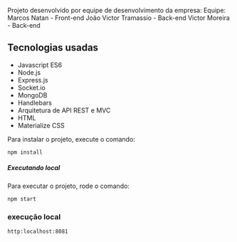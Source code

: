 Projeto desenvolvido por equipe de desenvolvimento da empresa:
Equipe:
Marcos Natan - Front-end
João Victor Tramassio - Back-end
Victor Moreira - Back-end


## Tecnologias usadas

* Javascript ES6
* Node.js
* Express.js
* Socket.io
* MongoDB
* Handlebars
* Arquitetura de API REST e MVC
* HTML
* Materialize CSS



Para instalar o projeto, execute o comando:

`npm install`

##### Executando local

Para executar o projeto, rode o comando:

`npm start`

### execução local

`http:localhost:8081`
